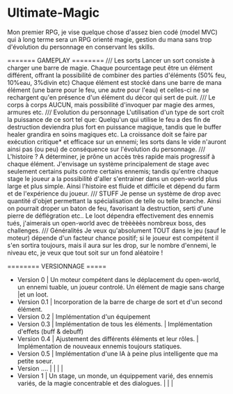 Ultimate-Magic
==============

Mon premier RPG, je vise quelque chose d'assez bien codé (model MVC) qui à long terme sera un RPG orienté magie, gestion du mana sans trop d'évolution du personnage en conservant les skills.

======= GAMEPLAY ========
  /// Les sorts
  Lancer un sort consiste à charger une barre de magie. Chaque pourcentage peut être un élément différent, offrant 
  la possibilité de combiner des parties d'éléments (50% feu, 10%eau, 3%divin etc)
  Chaque élément est stocké dans une barre de mana élément (une barre pour le feu, une autre pour l'eau) et celles-ci ne se rechargent
  qu'en présence d'un élément du décor qui sert de puit.
  /// Le corps à corps 
  AUCUN, mais possibilité d'invoquer par magie des armes, armures etc.
  /// Evolution du personnage
  L'utilisation d'un type de sort croît la puissance de ce sort tel que:
    Quelqu'un qui utilise le feu a des fin de destruction deviendra plus fort en puissance magique, tandis que le buffer
    healer grandira en soins magiques etc. La croissance doit se faire par exécution critique* et efficace sur un ennemi; les
    sorts dans le vide n'auront ainsi pas (ou peu) de conséquence sur l'évolution du personnage.
  /// L'histoire ?
  A déterminer, je prône un accès très rapide mais progressif à chaque élément. J'envisage un système principalement de 
  stage avec seulement certains puits contre certains ennemis; tandis qu'entre chaque stage le joueur a la possibilité
  d'aller s'entrainer dans un open-world plus large et plus simple. Ainsi l'histoire est fluide et difficile et dépend
  du farm et de l'expérience du joueur.
  /// STUFF
  Je pense un système de drop avec quantité d'objet permettant la spécialisation de telle ou telle branche. Ainsi 
  on pourrait droper un baton de feu, favorisant la destruction, serti d'une pierre de déflégration etc..
  Le loot dépendra effectivement des ennemis tués, j'aimerais un open-world avec de trèèèèès nombreux boss, des 
  challenges.
  /// Généralités
  Je veux qu'absolument TOUT dans le jeu (sauf le moteur) dépende d'un facteur chance positif; si le joueur est compétent il
  s'en sortira toujours, mais il aura sur les drop, sur le nombre d'ennemi, le niveau etc, je veux que tout soit sur
  un fond aléatoire !
  
======== VERSIONNAGE =====
* Version 0
  | Un moteur compétent dans le déplacement du open-world, un ennemi tuable, un joueur controlé. Un élément de magie sans charge
  |et un loot.
* Version 0.1
  | Incorporation de la barre de charge de sort et d'un second élément.
* Version 0.2
  | Implémentation d'un équipement
* Version 0.3
  | Implémentation de tous les éléments. 
  | Implémentation d'effets (buff & debuff)
* Version 0.4
  | Ajustement des différents éléments et leur rôles.
  | Implémentation de nouveaux ennemis toujours statiques.
* Version 0.5
  | Implémentation d'une IA à peine plus intelligente que ma petite soeur.
* Version ....
  | 
  | 
  | 
  | 
* Version 1
  | Un stage, un monde, un équippement varié, des ennemis variés, de la magie concentrable et des dialogues.
  | 
  | 
  | 
